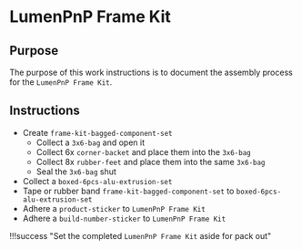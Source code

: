 # LumenPnP Frame Kit

## Purpose

The purpose of this work instructions is to document the assembly process for the `LumenPnP Frame Kit`.

## Instructions

- Create `frame-kit-bagged-component-set`
    - Collect a `3x6-bag` and open it
    - Collect 6x `corner-backet` and place them into the `3x6-bag`
    - Collect 8x `rubber-feet` and place them into the same `3x6-bag`
    - Seal the `3x6-bag` shut
- Collect a `boxed-6pcs-alu-extrusion-set`
- Tape or rubber band `frame-kit-bagged-component-set` to `boxed-6pcs-alu-extrusion-set`
- Adhere a `product-sticker` to `LumenPnP Frame Kit`
- Adhere a `build-number-sticker` to `LumenPnP Frame Kit`

!!!success "Set the completed `LumenPnP Frame Kit` aside for pack out"
